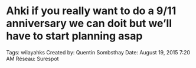 # Ahki if you really want to do a 9/11 anniversary we can doit but we’ll have to start planning asap

Tags: wilayahks
Created by: Quentin Sombsthay
Date: August 19, 2015 7:20 AM
Réseau: Surespot